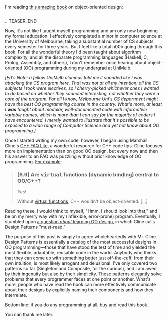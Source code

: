 <!--
.. title: Design Patterns
.. slug: design-patterns
.. date: 2008-06-11 03:19:59
.. tags: c++,design patterns,gamma,gang of four,helm,johnson,object-oriented design,object-oriented programming,oo design,oo programming,programming,vlissides
.. category: 
.. link: 
.. description: 
.. type: text
.. has_math: no
.. status: published
.. wp-status: publish
-->

<html><body><p>I'm reading <a href="http://www.amazon.com/Design-Patterns-Object-Oriented-Addison-Wesley-Professional/dp/0201633612/">this amazing book</a> on object-oriented design:

<a href="http://www.amazon.com/Design-Patterns-Object-Oriented-Addison-Wesley-Professional/dp/0201633612/"><img class="aligncenter" src="http://ecx.images-amazon.com/images/I/51%2BYHTzhheL._SL500_BO2,204,203,200_PIsitb-dp-500-arrow,TopRight,45,-64_OU01_AA240_SH20_.jpg" alt=""></a>

.. TEASER_END

Now, it's not like I taught myself programming and am only now beginning my formal education. I effectively completed a minor in computer science at the University of Melbourne, taking a substantial number of CS subjects every semester for three years. But I feel like a total n00b going through this book. For all the wonderful theory I'd been taught about algorithm complexity, and all the disparate programming languages (Haskell, C, Prolog, Assembly, and others), I don't remember once hearing about object-oriented (OO) programming during my undergrad at UniMelb.

<em>[Ed's Note: a fellow UniMelb alumnus told me it sounded like I was attacking the CS program here. That was not at all my intention: all the CS subjects I took were electives, so I cherry-picked whichever ones I wanted to do based on whether they sounded interesting, not whether they were a core of the program. For all I know, Melbourne Uni's CS department might have the best OO programming course in the country. What's more, at least I <strong>was</strong> taught about modular, well-documented code with informative variable names, which is more than I can say for the majority of coders I have encountered. I merely wanted to illustrate that it's possible to be exposed to a wide range of Computer Science and yet not know about OO programming.]</em>

Once I started writing my own code, however, I began using Marshall Cline's <a href="http://www.parashift.com/c++-faq-lite/">C++ FAQ Lite</a>, a wonderful resource for C++ code tips. Cline focuses more on implementation than on good OO design, but every now and then his answer to an FAQ was puzzling without prior knowledge of OO programming. <a href="http://www.parashift.com/c++-faq-lite/big-picture.html#faq-6.9">For example</a>:
</p><blockquote>
<div class="FaqTitle">
<h3>[6.9] Are <tt>virtual</tt> functions (dynamic binding) central to OO/C++?</h3>
</div>
<em>Yes!</em>

Without <a title="[20] Inheritance -- virtual functions" href="http://www.parashift.com/c++-faq-lite/virtual-functions.html">virtual functions<!--rawtext:[20]:rawtext--></a>, C++ wouldn't be object-oriented. [...]</blockquote>
Reading these, I would think to myself, "Hmm, I should look into that," and be on my merry way with my (inflexible, error-prone) program. Eventually, I stumbled upon <a href="http://www.parashift.com/c++-faq-lite/how-to-learn-cpp.html#faq-28.8">a question <em>about</em> learning OO design</a>, in which Cline calls Design Patterns "must-read."

The purpose of this post is simply to agree wholeheartedly with Mr. Cline. Design Patterns is essentially a catalog of the most successful designs in OO programming—those that have stood the test of time and yielded the most flexible, adaptable, reusable code in the world. Anybody who thinks that they can come up with something better just off-the-cuff, from their own intuition, is most likely arrogant and delusional. I've only covered two patterns so far (Singleton and Composite, for the curious), and I am awed by their ingenuity but also by their simplicity. These patterns elegantly solve problems that every programmer faces at one point or another. What's more, people who have read the book can more effectively communicate about their designs by explicitly naming their components and how they interrelate.

Bottom line: if you do any programming at all, buy and read this book.

You can thank me later.</body></html>
